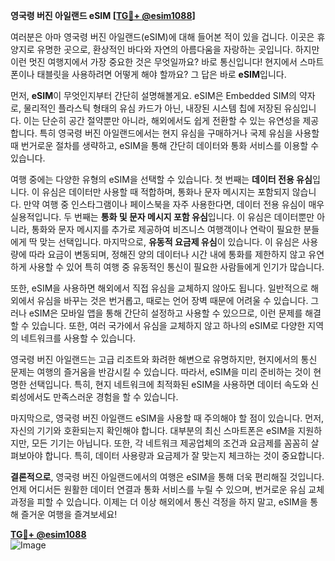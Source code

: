 **영국령 버진 아일랜드 eSIM [[TG💪+ @esim1088](https://t.me/s/esim1088)]**

여러분은 아마 영국령 버진 아일랜드(eSIM)에 대해 들어본 적이 있을 겁니다. 이곳은 휴양지로 유명한 곳으로, 환상적인 바다와 자연의 아름다움을 자랑하는 곳입니다. 하지만 이런 멋진 여행지에서 가장 중요한 것은 무엇일까요? 바로 통신입니다! 현지에서 스마트폰이나 태블릿을 사용하려면 어떻게 해야 할까요? 그 답은 바로 **eSIM**입니다.

먼저, **eSIM**이 무엇인지부터 간단히 설명해볼게요. eSIM은 Embedded SIM의 약자로, 물리적인 플라스틱 형태의 유심 카드가 아닌, 내장된 시스템 칩에 저장된 유심입니다. 이는 단순히 공간 절약뿐만 아니라, 해외에서도 쉽게 전환할 수 있는 유연성을 제공합니다. 특히 영국령 버진 아일랜드에서는 현지 유심을 구매하거나 국제 유심을 사용할 때 번거로운 절차를 생략하고, eSIM을 통해 간단히 데이터와 통화 서비스를 이용할 수 있습니다.

여행 중에는 다양한 유형의 eSIM을 선택할 수 있습니다. 첫 번째는 **데이터 전용 유심**입니다. 이 유심은 데이터만 사용할 때 적합하며, 통화나 문자 메시지는 포함되지 않습니다. 만약 여행 중 인스타그램이나 페이스북을 자주 사용한다면, 데이터 전용 유심이 매우 실용적입니다. 두 번째는 **통화 및 문자 메시지 포함 유심**입니다. 이 유심은 데이터뿐만 아니라, 통화와 문자 메시지를 추가로 제공하여 비즈니스 여행객이나 연락이 필요한 분들에게 딱 맞는 선택입니다. 마지막으로, **유동적 요금제 유심**이 있습니다. 이 유심은 사용량에 따라 요금이 변동되며, 정해진 양의 데이터나 시간 내에 통화를 제한하지 않고 유연하게 사용할 수 있어 특히 여행 중 유동적인 통신이 필요한 사람들에게 인기가 많습니다.

또한, eSIM을 사용하면 해외에서 직접 유심을 교체하지 않아도 됩니다. 일반적으로 해외에서 유심을 바꾸는 것은 번거롭고, 때로는 언어 장벽 때문에 어려울 수 있습니다. 그러나 eSIM은 모바일 앱을 통해 간단히 설정하고 사용할 수 있으므로, 이런 문제를 해결할 수 있습니다. 또한, 여러 국가에서 유심을 교체하지 않고 하나의 eSIM로 다양한 지역의 네트워크를 사용할 수 있습니다.

영국령 버진 아일랜드는 고급 리조트와 화려한 해변으로 유명하지만, 현지에서의 통신 문제는 여행의 즐거움을 반감시킬 수 있습니다. 따라서, eSIM을 미리 준비하는 것이 현명한 선택입니다. 특히, 현지 네트워크에 최적화된 eSIM을 사용하면 데이터 속도와 신뢰성에서도 만족스러운 경험을 할 수 있습니다.

마지막으로, 영국령 버진 아일랜드 eSIM을 사용할 때 주의해야 할 점이 있습니다. 먼저, 자신의 기기와 호환되는지 확인해야 합니다. 대부분의 최신 스마트폰은 eSIM을 지원하지만, 모든 기기는 아닙니다. 또한, 각 네트워크 제공업체의 조건과 요금제를 꼼꼼히 살펴보아야 합니다. 특히, 데이터 사용량과 요금제가 잘 맞는지 체크하는 것이 중요합니다.

**결론적으로**, 영국령 버진 아일랜드에서의 여행은 eSIM을 통해 더욱 편리해질 것입니다. 언제 어디서든 원활한 데이터 연결과 통화 서비스를 누릴 수 있으며, 번거로운 유심 교체 과정을 피할 수 있습니다. 이제는 더 이상 해외에서 통신 걱정을 하지 말고, eSIM을 통해 즐거운 여행을 즐겨보세요!

**[TG💪+ @esim1088](https://t.me/s/esim1088)**  
![Image](https://i.postimg.cc/Y0z9fWf4/image.png)